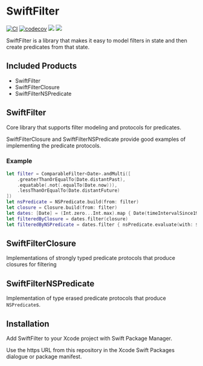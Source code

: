 # SwiftFilter

[![CI](https://github.com/roanutil/SwiftFilter/actions/workflows/ci.yml/badge.svg)](https://github.com/roanutil/SwiftFilter/actions/workflows/ci.yml)
[![codecov](https://codecov.io/gh/roanutil/SwiftFilter/branch/main/graph/badge.svg?token=86G7F92SM2)](https://codecov.io/gh/roanutil/SwiftFilter)
[![](https://img.shields.io/endpoint?url=https%3A%2F%2Fswiftpackageindex.com%2Fapi%2Fpackages%2Froanutil%2FSwiftFilter%2Fbadge%3Ftype%3Dswift-versions)](https://swiftpackageindex.com/roanutil/SwiftFilter)
[![](https://img.shields.io/endpoint?url=https%3A%2F%2Fswiftpackageindex.com%2Fapi%2Fpackages%2Froanutil%2FSwiftFilter%2Fbadge%3Ftype%3Dplatforms)](https://swiftpackageindex.com/roanutil/SwiftFilter)

SwiftFilter is a library that makes it easy to model filters in state and then create predicates from that state.

## Included Products
- SwiftFilter
- SwiftFilterClosure
- SwiftFilterNSPredicate

## SwiftFilter
Core library that supports filter modeling and protocols for predicates.

SwiftFilterClosure and SwiftFilterNSPredicate provide good examples of implementing the predicate protocols.

### Example
```swift
let filter = ComparableFilter<Date>.andMulti([
    .greaterThanOrEqualTo(Date.distantPast),
    .equatable(.not(.equalTo(Date.now))),
    .lessThanOrEqualTo(Date.distantFuture)
])
let nsPredicate = NSPredicate.build(from: filter)
let closure = Closure.build(from: filter)
let dates: [Date] = (Int.zero...Int.max).map { Date(timeIntervalSince1970: Double($0)) }
let filteredByClosure = dates.filter(closure)
let filteredByNSPredicate = dates.filter { nsPredicate.evaluate(with: $0) }
```

## SwiftFilterClosure
Implementations of strongly typed predicate protocols that produce closures for filtering

## SwiftFilterNSPredicate
Implementation of type erased predicate protocols that produce `NSPredicate`s.

## Installation
Add SwiftFilter to your Xcode project with Swift Package Manager.

Use the https URL from this repository in the Xcode Swift Packages dialogue or package manifest.
